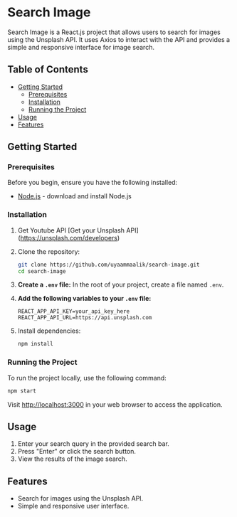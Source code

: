 # Search Image

Search Image is a React.js project that allows users to search for images using the Unsplash API. It uses Axios to interact with the API and provides a simple and responsive interface for image search.

## Table of Contents

- [Getting Started](#getting-started)
  - [Prerequisites](#prerequisites)
  - [Installation](#installation)
  - [Running the Project](#running-the-project)
- [Usage](#usage)
- [Features](#features)

## Getting Started

### Prerequisites

Before you begin, ensure you have the following installed:

- [Node.js](https://nodejs.org/) - download and install Node.js

### Installation

1. Get Youtube API
   [Get your Unsplash API] (https://unsplash.com/developers)

2. Clone the repository:

   ```bash
   git clone https://github.com/uyaammaalik/search-image.git
   cd search-image

   ```
3. **Create a `.env` file:**
   In the root of your project, create a file named `.env`.

4. **Add the following variables to your `.env` file:**

   ```env
   REACT_APP_API_KEY=your_api_key_here
   REACT_APP_API_URL=https://api.unsplash.com

   ```

5. Install dependencies:

   ```bash
   npm install

   ```

### Running the Project

To run the project locally, use the following command:

```bash
npm start

```

Visit [http://localhost:3000](http://localhost:3000) in your web browser to access the application.

## Usage

1. Enter your search query in the provided search bar.
2. Press "Enter" or click the search button.
3. View the results of the image search.

## Features

- Search for images using the Unsplash API.
- Simple and responsive user interface.
